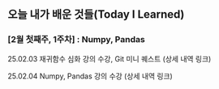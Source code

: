 ## 오늘 내가 배운 것들(Today I Learned)

### [2월 첫째주, 1주차] : Numpy, Pandas

25.02.03 재귀함수 심화 강의 수강, Git 미니 퀘스트 (상세 내역 링크)

25.02.04 Numpy, Pandas 강의 수강 (상세 내역 링크)
